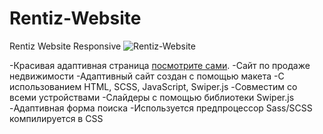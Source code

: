 # Rentiz-Website
Rentiz Website Responsive
![Rentiz-Website](https://github.com/Valeria-99/Rentiz-Website/assets/86023695/960730d1-9b10-4447-9a0a-85aada96a969)

-Красивая адаптивная страница [посмотрите сами](https://valeria-99.github.io/Rentiz-Website/).
-Сайт по продаже недвижимости 
-Адаптивный сайт создан с помощью макета
-С использованием HTML, SCSS, JavaScript, Swiper.js
-Совместим со всеми устройствами
-Слайдеры с помощью библиотеки Swiper.js
-Адаптивная форма поиска 
-Используется предпроцессор Sass/SCSS компилируется в CSS
